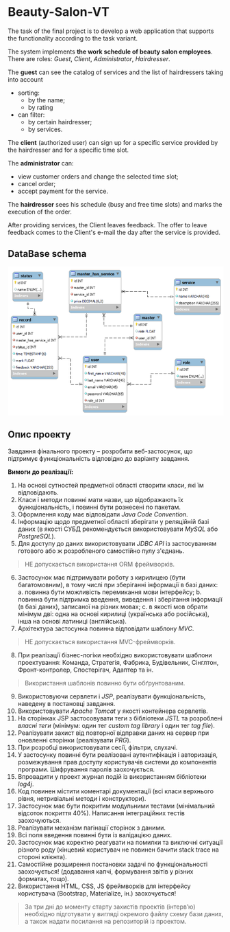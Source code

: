 # Beauty-Salon-VT

The task of the final project is to develop a web application that supports the functionality according to the task variant.

The system implements **the work schedule of beauty salon employees**. There are roles: *Guest*, *Client*, *Administrator*, *Hairdresser*.

The **guest** can see the catalog of services and the list of hairdressers taking into account
- sorting:
  - by the name;
  - by rating
- can filter:
  - by certain hairdresser;
  - by services.

The **client** (authorized user) can sign up for a specific service provided by the hairdresser and for a specific time slot.

The **administrator** can:
- view customer orders and change the selected time slot;
- cancel order;
- accept payment for the service.

The **hairdresser** sees his schedule (busy and free time slots) and marks the execution of the order.

After providing services, the Client leaves feedback. The offer to leave feedback comes to the Client's e-mail the day after the service is provided.

## DataBase schema
![DataBase schema image](/sql/beauty_salon_db.png)

## Опис проекту

Завдання фінального проекту – розробити веб-застосунок, що підтримує функціональність відповідно до варіанту завдання.

**Вимоги до реалізації:**

1. На основі сутностей предметної області створити класи, які їм відповідають.
2. Класи і методи повинні мати назви, що відображають їх функціональність, і повинні бути рознесені по пакетам.
3. Оформлення коду має відповідати *Java Code Convention*.
4. Інформацію щодо предметної області зберігати у реляційній базі даних (в якості СУБД рекомендується використовувати *MySQL* або *PostgreSQL*).
5. Для доступу до даних використовувати *JDBC API* із застосуванням готового або ж розробленого самостійно пулу з'єднань.
> НЕ допускається використання ORM фреймворків.
6. Застосунок має підтримувати роботу з кирилицею (бути багатомовним), в тому числі при зберіганні інформації в базі даних:
a. повинна бути можливість перемикання мови інтерфейсу;
b. повинна бути підтримка введення, виведення і зберігання інформації (в базі даних), записаної на різних мовах;
c. в якості мов обрати мінімум дві: одна на основі кирилиці (українська або російська), інша на основі латиниці (англійська).
7. Архітектура застосунка повинна відповідати шаблону *MVC*.
> НЕ допускається використання MVC-фреймворків.
8. При реалізації бізнес-логіки необхідно використовувати шаблони проектування: Команда, Стратегія, Фабрика, Будівельник, Сінглтон, Фронт-контролер, Спостерігач, Адаптер та ін.
> Використання шаблонів повинно бути обґрунтованим.
9. Використовуючи сервлети і *JSP*, реалізувати функціональність, наведену в постановці завдання.
10. Використовувати *Apache Tomcat* у якості контейнера сервлетів.
11. На сторінках JSP застосовувати теги з бібліотеки *JSTL* та розроблені *власні теги* (мінімум: один тег *custom tag library* і один тег *tag file*).
12. Реалізувати захист від повторної відправки даних на сервер при оновленні сторінки (реалізувати *PRG*).
13. При розробці використовувати сесії, фільтри, слухачі.
14. У застосунку повинні бути реалізовані аутентифікація і авторизація, розмежування прав доступу користувачів системи до компонентів програми. Шифрування паролів заохочується.
15. Впровадити у проект журнал подій із використанням бібліотеки *log4j*.
16. Код повинен містити коментарі документації (всі класи верхнього рівня, нетривіальні методи і конструктори).
17. Застосунок має бути покритим модульними тестами (мінімальний відсоток покриття 40%). Написання інтеграційних тестів заохочуються.
18. Реалізувати механізм пагінації сторінок з даними.
19. Всі поля введення повинні бути із валідацією даних.
20. Застосунок має коректно реагувати на помилки та виключні ситуації різного роду (кінцевий користувач не повинен бачити stack trace на стороні клієнта).
21. Самостійне розширення постановки задачі по функціональності заохочується! (додавання капчі, формування звітів у різних форматах, тощо).
22. Використання HTML, CSS, JS фреймворків для інтерфейсу користувача (Bootstrap, Materialize, ін.) заохочується!
> За три дні до моменту старту захистів проектів (інтерв’ю) необхідно підготувати у вигляді окремого файлу схему бази даних, а також надати посилання на репозиторій із проектом.

